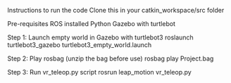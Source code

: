Instructions to run the code
Clone this in your catkin_workspace/src folder

Pre-requisites
ROS installed
Python
Gazebo with turtlebot

Step 1: Launch empty world in Gazebo with turtlebot3
roslaunch turtlebot3_gazebo turtlebot3_empty_world.launch

Step 2: Play rosbag (unzip the bag before use)
rosbag play Project.bag

Step 3: Run vr_teleop.py script
rosrun leap_motion vr_teleop.py

